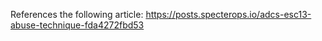 References the following article: https://posts.specterops.io/adcs-esc13-abuse-technique-fda4272fbd53

